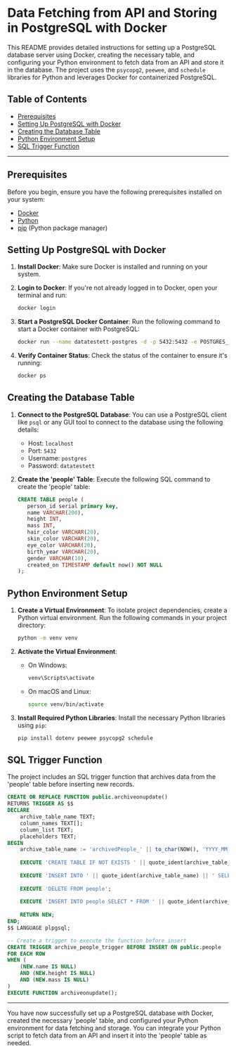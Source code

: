 # Data Fetching from API and Storing in PostgreSQL with Docker

This README provides detailed instructions for setting up a PostgreSQL database server using Docker, creating the necessary table, and configuring your Python environment to fetch data from an API and store it in the database. The project uses the `psycopg2`, `peewee`, and `schedule` libraries for Python and leverages Docker for containerized PostgreSQL.

## Table of Contents
- [Prerequisites](#prerequisites)
- [Setting Up PostgreSQL with Docker](#setting-up-postgresql-with-docker)
- [Creating the Database Table](#creating-the-database-table)
- [Python Environment Setup](#python-environment-setup)
- [SQL Trigger Function](#sql-trigger-function)

---

## Prerequisites

Before you begin, ensure you have the following prerequisites installed on your system:

- [Docker](https://www.docker.com/get-started)
- [Python](https://www.python.org/downloads/)
- [pip](https://pip.pypa.io/en/stable/installing/) (Python package manager)

## Setting Up PostgreSQL with Docker

1. **Install Docker**: Make sure Docker is installed and running on your system.

2. **Login to Docker**: If you're not already logged in to Docker, open your terminal and run:
   
   ```bash
   docker login
   ```

3. **Start a PostgreSQL Docker Container**: Run the following command to start a Docker container with PostgreSQL:

   ```bash
   docker run --name datatestett-postgres -d -p 5432:5432 -e POSTGRES_PASSWORD=datatestett postgres
   ```

4. **Verify Container Status**: Check the status of the container to ensure it's running:

   ```bash
   docker ps
   ```

## Creating the Database Table

1. **Connect to the PostgreSQL Database**: You can use a PostgreSQL client like `psql` or any GUI tool to connect to the database using the following details:

   - Host: `localhost`
   - Port: `5432`
   - Username: `postgres`
   - Password: `datatestett`

2. **Create the 'people' Table**: Execute the following SQL command to create the 'people' table:

   ```sql
   CREATE TABLE people (
      person_id serial primary key,
      name VARCHAR(200),
      height INT,
      mass INT,
      hair_color VARCHAR(20),
      skin_color VARCHAR(20),
      eye_color VARCHAR(20),
      birth_year VARCHAR(20),
      gender VARCHAR(10),
      created_on TIMESTAMP default now() NOT NULL
   );
   ```

## Python Environment Setup

1. **Create a Virtual Environment**: To isolate project dependencies, create a Python virtual environment. Run the following commands in your project directory:

   ```bash
   python -m venv venv
   ```

2. **Activate the Virtual Environment**:
   - On Windows:
     ```bash
     venv\Scripts\activate
     ```
   - On macOS and Linux:
     ```bash
     source venv/bin/activate
     ```

3. **Install Required Python Libraries**:
   Install the necessary Python libraries using `pip`:

   ```bash
   pip install dotenv peewee psycopg2 schedule
   ```

## SQL Trigger Function

The project includes an SQL trigger function that archives data from the 'people' table before inserting new records.

```sql
CREATE OR REPLACE FUNCTION public.archiveonupdate()
RETURNS TRIGGER AS $$
DECLARE
    archive_table_name TEXT;
    column_names TEXT[];
    column_list TEXT;
    placeholders TEXT;
BEGIN
    archive_table_name := 'archivedPeople_' || to_char(NOW(), 'YYYY_MM_DD_HH24_MI_SS');
    
    EXECUTE 'CREATE TABLE IF NOT EXISTS ' || quote_ident(archive_table_name) || ' (LIKE people INCLUDING ALL)';
    
    EXECUTE 'INSERT INTO ' || quote_ident(archive_table_name) || ' SELECT * FROM people';
   
    EXECUTE 'DELETE FROM people';
   
    EXECUTE 'INSERT INTO people SELECT * FROM ' || quote_ident(archive_table_name);
    
    RETURN NEW;
END;
$$ LANGUAGE plpgsql;

-- Create a trigger to execute the function before insert
CREATE TRIGGER archive_people_trigger BEFORE INSERT ON public.people
FOR EACH ROW
WHEN (
    (NEW.name IS NULL)
    AND (NEW.height IS NULL)
    AND (NEW.mass IS NULL)
)
EXECUTE FUNCTION archiveonupdate();
```

---

You have now successfully set up a PostgreSQL database with Docker, created the necessary 'people' table, and configured your Python environment for data fetching and storage. You can integrate your Python script to fetch data from an API and insert it into the 'people' table as needed.
